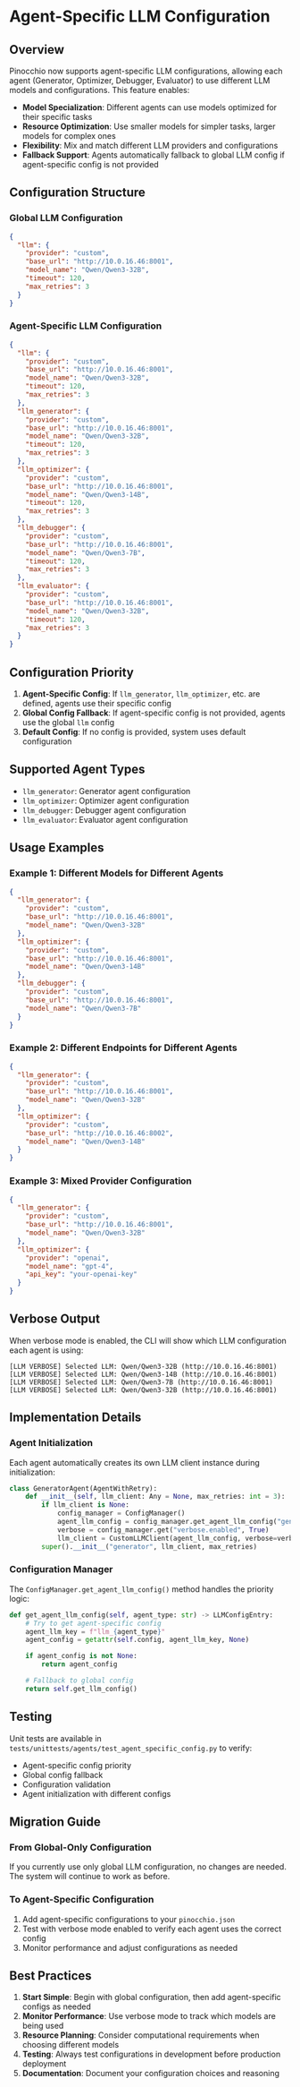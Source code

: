 # Agent-Specific LLM Configuration

## Overview

Pinocchio now supports agent-specific LLM configurations, allowing each agent (Generator, Optimizer, Debugger, Evaluator) to use different LLM models and configurations. This feature enables:

- **Model Specialization**: Different agents can use models optimized for their specific tasks
- **Resource Optimization**: Use smaller models for simpler tasks, larger models for complex ones
- **Flexibility**: Mix and match different LLM providers and configurations
- **Fallback Support**: Agents automatically fallback to global LLM config if agent-specific config is not provided

## Configuration Structure

### Global LLM Configuration
```json
{
  "llm": {
    "provider": "custom",
    "base_url": "http://10.0.16.46:8001",
    "model_name": "Qwen/Qwen3-32B",
    "timeout": 120,
    "max_retries": 3
  }
}
```

### Agent-Specific LLM Configuration
```json
{
  "llm": {
    "provider": "custom",
    "base_url": "http://10.0.16.46:8001",
    "model_name": "Qwen/Qwen3-32B",
    "timeout": 120,
    "max_retries": 3
  },
  "llm_generator": {
    "provider": "custom",
    "base_url": "http://10.0.16.46:8001",
    "model_name": "Qwen/Qwen3-32B",
    "timeout": 120,
    "max_retries": 3
  },
  "llm_optimizer": {
    "provider": "custom",
    "base_url": "http://10.0.16.46:8001",
    "model_name": "Qwen/Qwen3-14B",
    "timeout": 120,
    "max_retries": 3
  },
  "llm_debugger": {
    "provider": "custom",
    "base_url": "http://10.0.16.46:8001",
    "model_name": "Qwen/Qwen3-7B",
    "timeout": 120,
    "max_retries": 3
  },
  "llm_evaluator": {
    "provider": "custom",
    "base_url": "http://10.0.16.46:8001",
    "model_name": "Qwen/Qwen3-32B",
    "timeout": 120,
    "max_retries": 3
  }
}
```

## Configuration Priority

1. **Agent-Specific Config**: If `llm_generator`, `llm_optimizer`, etc. are defined, agents use their specific config
2. **Global Config Fallback**: If agent-specific config is not provided, agents use the global `llm` config
3. **Default Config**: If no config is provided, system uses default configuration

## Supported Agent Types

- `llm_generator`: Generator agent configuration
- `llm_optimizer`: Optimizer agent configuration
- `llm_debugger`: Debugger agent configuration
- `llm_evaluator`: Evaluator agent configuration

## Usage Examples

### Example 1: Different Models for Different Agents
```json
{
  "llm_generator": {
    "provider": "custom",
    "base_url": "http://10.0.16.46:8001",
    "model_name": "Qwen/Qwen3-32B"
  },
  "llm_optimizer": {
    "provider": "custom",
    "base_url": "http://10.0.16.46:8001",
    "model_name": "Qwen/Qwen3-14B"
  },
  "llm_debugger": {
    "provider": "custom",
    "base_url": "http://10.0.16.46:8001",
    "model_name": "Qwen/Qwen3-7B"
  }
}
```

### Example 2: Different Endpoints for Different Agents
```json
{
  "llm_generator": {
    "provider": "custom",
    "base_url": "http://10.0.16.46:8001",
    "model_name": "Qwen/Qwen3-32B"
  },
  "llm_optimizer": {
    "provider": "custom",
    "base_url": "http://10.0.16.46:8002",
    "model_name": "Qwen/Qwen3-14B"
  }
}
```

### Example 3: Mixed Provider Configuration
```json
{
  "llm_generator": {
    "provider": "custom",
    "base_url": "http://10.0.16.46:8001",
    "model_name": "Qwen/Qwen3-32B"
  },
  "llm_optimizer": {
    "provider": "openai",
    "model_name": "gpt-4",
    "api_key": "your-openai-key"
  }
}
```

## Verbose Output

When verbose mode is enabled, the CLI will show which LLM configuration each agent is using:

```
[LLM VERBOSE] Selected LLM: Qwen/Qwen3-32B (http://10.0.16.46:8001)
[LLM VERBOSE] Selected LLM: Qwen/Qwen3-14B (http://10.0.16.46:8001)
[LLM VERBOSE] Selected LLM: Qwen/Qwen3-7B (http://10.0.16.46:8001)
[LLM VERBOSE] Selected LLM: Qwen/Qwen3-32B (http://10.0.16.46:8001)
```

## Implementation Details

### Agent Initialization
Each agent automatically creates its own LLM client instance during initialization:

```python
class GeneratorAgent(AgentWithRetry):
    def __init__(self, llm_client: Any = None, max_retries: int = 3):
        if llm_client is None:
            config_manager = ConfigManager()
            agent_llm_config = config_manager.get_agent_llm_config("generator")
            verbose = config_manager.get("verbose.enabled", True)
            llm_client = CustomLLMClient(agent_llm_config, verbose=verbose)
        super().__init__("generator", llm_client, max_retries)
```

### Configuration Manager
The `ConfigManager.get_agent_llm_config()` method handles the priority logic:

```python
def get_agent_llm_config(self, agent_type: str) -> LLMConfigEntry:
    # Try to get agent-specific config
    agent_llm_key = f"llm_{agent_type}"
    agent_config = getattr(self.config, agent_llm_key, None)

    if agent_config is not None:
        return agent_config

    # Fallback to global config
    return self.get_llm_config()
```

## Testing

Unit tests are available in `tests/unittests/agents/test_agent_specific_config.py` to verify:

- Agent-specific config priority
- Global config fallback
- Configuration validation
- Agent initialization with different configs

## Migration Guide

### From Global-Only Configuration
If you currently use only global LLM configuration, no changes are needed. The system will continue to work as before.

### To Agent-Specific Configuration
1. Add agent-specific configurations to your `pinocchio.json`
2. Test with verbose mode enabled to verify each agent uses the correct config
3. Monitor performance and adjust configurations as needed

## Best Practices

1. **Start Simple**: Begin with global configuration, then add agent-specific configs as needed
2. **Monitor Performance**: Use verbose mode to track which models are being used
3. **Resource Planning**: Consider computational requirements when choosing different models
4. **Testing**: Always test configurations in development before production deployment
5. **Documentation**: Document your configuration choices and reasoning
